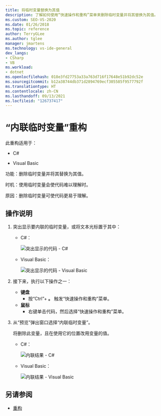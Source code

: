 ```yaml
---
title: 将临时变量替换为其值
description: 了解如何使用“快速操作和重构”菜单来删除临时变量并将其替换为其值。
ms.custom: SEO-VS-2020
ms.date: 01/26/2018
ms.topic: reference
author: TerryGLee
ms.author: tglee
manager: jmartens
ms.technology: vs-ide-general
dev_langs:
- CSharp
- VB
ms.workload:
- dotnet
ms.openlocfilehash: 018e3fd27753a33a763d716f17648e51b92dc52e
ms.sourcegitcommit: b12a38744db371d2894769ecf305585f9577792f
ms.translationtype: HT
ms.contentlocale: zh-CN
ms.lasthandoff: 09/13/2021
ms.locfileid: "126737417"
---
```

# <a name="inline-a-temporary-variable-refactoring"></a>“内联临时变量”重构

此重构适用于：

- C#

- Visual Basic

功能：删除临时变量并将其替换为其值。

时机：使用临时变量会使代码难以理解时。

原因：删除临时变量可使代码更易于理解。

## <a name="how-to"></a>操作说明

1. 突出显示要内联的临时变量，或将文本光标置于其中：

   - C#：

       ![突出显示的代码 - C#](media/inline-highlight-cs.png)

   - Visual Basic：

       ![突出显示的代码 - Visual Basic](media/inline-highlight-vb.png)

2. 接下来，执行以下操作之一：

   - **键盘**
      - 按“Ctrl”+ **。** 触发“快速操作和重构”菜单。
   - **鼠标**
      - 右键单击代码，然后选择“快速操作和重构”菜单。

3. 从“预览”弹出窗口选择“内联临时变量”。

   将删除此变量，且在使用它的位置改用变量的值。

   - C#：

      ![内联结果 - C#](media/inline-result-cs.png)

   - Visual Basic：

      ![内联结果 - Visual Basic](media/inline-result-vb.png)

## <a name="see-also"></a>另请参阅

- [重构](../refactoring-in-visual-studio.md)
